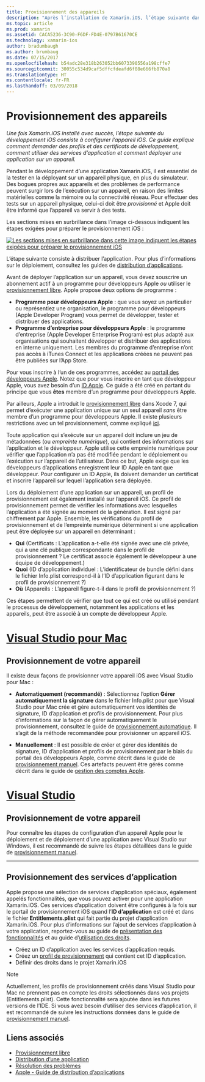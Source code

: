 ```yaml
---
title: Provisionnement des appareils
description: "Après l’installation de Xamarin.iOS, l’étape suivante dans le développement iOS consiste à provisionner votre appareil iOS. Ce guide explique comment demander des profils et certificats de développement, utiliser des services d’application et déployer une application sur un appareil."
ms.topic: article
ms.prod: xamarin
ms.assetid: CACA5236-3C90-F6DF-FD4E-0797B61670CE
ms.technology: xamarin-ios
author: bradumbaugh
ms.author: brumbaug
ms.date: 07/15/2017
ms.openlocfilehash: b54adc28e318b263052bb6073390556a198cffe7
ms.sourcegitcommit: 30055c534d9caf5dffcfdeafd6f08e666fb870a8
ms.translationtype: HT
ms.contentlocale: fr-FR
ms.lasthandoff: 03/09/2018
---
```

# <a name="device-provisioning"></a>Provisionnement des appareils

_Une fois Xamarin.iOS installé avec succès, l’étape suivante du développement iOS consiste à configurer l’appareil iOS. Ce guide explique comment demander des profils et des certificats de développement, comment utiliser des services d’application et comment déployer une application sur un appareil._

Pendant le développement d’une application Xamarin.iOS, il est essentiel de la tester en la déployant sur un appareil physique, en plus du simulateur. Des bogues propres aux appareils et des problèmes de performance peuvent surgir lors de l’exécution sur un appareil, en raison des limites matérielles comme la mémoire ou la connectivité réseau. Pour effectuer des tests sur un appareil physique, celui-ci doit être *provisionné* et Apple doit être informé que l’appareil va servir à des tests.

Les sections mises en surbrillance dans l’image ci-dessous indiquent les étapes exigées pour préparer le provisionnement iOS :

[![](images/provisioningdiagram.png "Les sections mises en surbrillance dans cette image indiquent les étapes exigées pour préparer le provisionnement iOS")](images/provisioningdiagram.png#lightbox)

L’étape suivante consiste à distribuer l’application. Pour plus d’informations sur le déploiement, consultez les guides de [distribution d’applications](~/ios/deploy-test/app-distribution/index.md).

Avant de déployer l’application sur un appareil, vous devez souscrire un abonnement actif à un programme pour développeurs Apple *ou* utiliser le [provisionnement libre](~/ios/get-started/installation/device-provisioning/free-provisioning.md). Apple propose deux options de programme :

- **Programme pour développeurs Apple** : que vous soyez un particulier ou représentiez une organisation, le programme pour développeurs (Apple Developer Program) vous permet de développer, tester et distribuer des applications.
- **Programme d’entreprise pour développeurs Apple** : le programme d’entreprise (Apple Developer Enterprise Program) est plus adapté aux organisations qui souhaitent développer et distribuer des applications en interne uniquement. Les membres du programme d’entreprise n’ont pas accès à iTunes Connect et les applications créées ne peuvent pas être publiées sur l’App Store.


Pour vous inscrire à l’un de ces programmes, accédez au [portail des développeurs Apple](https://developer.apple.com/programs/enroll/). Notez que pour vous inscrire en tant que développeur Apple, vous avez besoin d’un [ID Apple](https://appleid.apple.com/). Ce guide a été créé en partant du principe que vous **êtes** membre d’un programme pour développeurs Apple.

Par ailleurs, Apple a introduit le [provisionnement libre](~/ios/get-started/installation/device-provisioning/free-provisioning.md) dans Xcode 7, qui permet d’exécuter une application unique sur un seul appareil *sans* être membre d’un programme pour développeurs Apple. Il existe plusieurs restrictions avec un tel provisionnement, comme expliqué [ici](~/ios/get-started/installation/device-provisioning/free-provisioning.md#limitations).

Toute application qui s’exécute sur un appareil doit inclure un jeu de métadonnées (ou *empreinte numérique*), qui contient des informations sur l’application et le développeur. Apple utilise cette empreinte numérique pour vérifier que l’application n’a pas été modifiée pendant le déploiement ou l’exécution sur l’appareil de l’utilisateur. Dans ce but, Apple exige que les développeurs d’applications enregistrent leur ID Apple en tant que développeur. Pour configurer un ID Apple, ils doivent demander un certificat et inscrire l’appareil sur lequel l’application sera déployée.

Lors du déploiement d’une application sur un appareil, un profil de provisionnement est également installé sur l’appareil iOS. Ce profil de provisionnement permet de vérifier les informations avec lesquelles l’application a été signée au moment de la génération. Il est signé par chiffrement par Apple. Ensemble, les vérifications du profil de provisionnement et de l’empreinte numérique déterminent si une application peut être déployée sur un appareil en déterminant :

- **Qui** (Certificats : L’application a-t-elle été signée avec une clé privée, qui a une clé publique correspondante dans le profil de provisionnement ? Le certificat associe également le développeur à une équipe de développement.)
- **Quoi** (ID d’application individuel : L’identificateur de bundle défini dans le fichier Info.plist correspond-il à l’ID d’application figurant dans le profil de provisionnement ?)
- **Où** (Appareils : L’appareil figure-t-il dans le profil de provisionnement ?)

Ces étapes permettent de vérifier que tout ce qui est créé ou utilisé pendant le processus de développement, notamment les applications et les appareils, peut être associé à un compte de développeur Apple.

<a name="Provisioning_Profile" />

# <a name="visual-studio-for-mactabvsmac"></a>[Visual Studio pour Mac](#tab/vsmac)

## <a name="provisioning-your-device"></a>Provisionnement de votre appareil

Il existe deux façons de provisionner votre appareil iOS avec Visual Studio pour Mac :

* **Automatiquement (recommandé)** : Sélectionnez l’option **Gérer automatiquement la signature** dans le fichier Info.plist pour que Visual Studio pour Mac crée et gère automatiquement vos identités de signature, ID d’application et profils de provisionnement.  Pour plus d’informations sur la façon de gérer automatiquement le provisionnement, consultez le guide de [provisionnement automatique](automatic-provisioning.md). Il s’agit de la méthode recommandée pour provisionner un appareil iOS.

* **Manuellement** : Il est possible de créer et gérer des identités de signature, ID d’application et profils de provisionnement par le biais du portail des développeurs Apple, comme décrit dans le guide de [provisionnement manuel](manual-provisioning.md). Ces artefacts peuvent être gérés comme décrit dans le guide de [gestion des comptes Apple](~/cross-platform/macios/apple-account-management.md).

# <a name="visual-studiotabvswin"></a>[Visual Studio](#tab/vswin)

## <a name="provisioning-your-device"></a>Provisionnement de votre appareil

Pour connaître les étapes de configuration d’un appareil Apple pour le déploiement et de déploiement d’une application avec Visual Studio sur Windows, il est recommandé de suivre les étapes détaillées dans le guide de [provisionnement manuel](manual-provisioning.md).

-----

<a name="appservices" />

## <a name="provisioning-for-application-services"></a>Provisionnement des services d’application

Apple propose une sélection de services d’application spéciaux, également appelés fonctionnalités, que vous pouvez activer pour une application Xamarin.iOS. Ces services d’application doivent être configurés à la fois sur le portail de provisionnement iOS quand l’**ID d’application** est créé et dans le fichier **Entitlements.plist** qui fait partie du projet d’application Xamarin.iOS. Pour plus d’informations sur l’ajout de services d’application à votre application, reportez-vous au guide de [présentation des fonctionnalités](~/ios/deploy-test/provisioning/capabilities/index.md) et au guide d’[utilisation des droits](~/ios/deploy-test/provisioning/entitlements.md).

* Créez un ID d’application avec les services d’application requis.
* Créez un [profil de provisionnement](#Provisioning_Profile) qui contient cet ID d’application.
* Définir des droits dans le projet Xamarin.iOS

> [!NOTE]
> Actuellement, les profils de provisionnement créés dans Visual Studio pour Mac ne prennent pas en compte les droits sélectionnés dans vos projets (Entitlements.plist). Cette fonctionnalité sera ajoutée dans les futures versions de l’IDE. Si vous avez besoin d’utiliser des services d’application, il est recommandé de suivre les instructions données dans le guide de [provisionnement manuel](manual-provisioning.md).

## <a name="related-links"></a>Liens associés

- [Provisionnement libre](~/ios/get-started/installation/device-provisioning/free-provisioning.md)
- [Distribution d’une application](~/ios/deploy-test/app-distribution/index.md)
- [Résolution des problèmes](~/ios/deploy-test/troubleshooting.md)
- [Apple - Guide de distribution d’applications](https://developer.apple.com/library/ios/documentation/IDEs/Conceptual/AppDistributionGuide/Introduction/Introduction.html)
